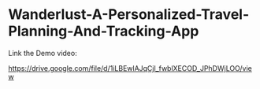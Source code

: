 # Wanderlust-A-Personalized-Travel-Planning-And-Tracking-App

Link the Demo video:

https://drive.google.com/file/d/1iLBEwlAJqCjl_fwblXECOD_JPhDWjLOO/view
